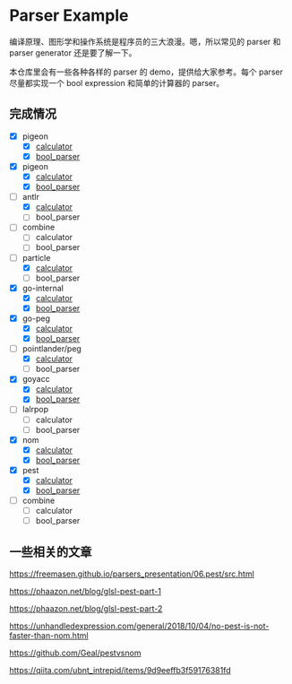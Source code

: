 # Parser Example

编译原理、图形学和操作系统是程序员的三大浪漫。嗯，所以常见的 parser 和 parser generator 还是要了解一下。

本仓库里会有一些各种各样的 parser 的 demo，提供给大家参考。每个 parser 尽量都实现一个 bool expression 和简单的计算器的 parser。

## 完成情况

- [x] pigeon
  - [x] [calculator](pigeon/calculator)
  - [x] [bool_parser](pigeon/bool_parser)
- [x] pigeon
  - [x] [calculator](pigeon/calculator)
  - [x] [bool_parser](pigeon/bool_parser)
- [ ] antlr
  - [x] [calculator](antlr/calculator)
  - [ ] bool_parser
- [ ] combine
  - [ ] calculator
  - [ ] bool_parser
- [ ] particle
  - [x] [calculator](particle/calculator)
  - [ ] bool_parser
- [x] go-internal
  - [x] [calculator](go-internal/calculator)
  - [x] [bool_parser](go-internal/bool_parser)
- [x] go-peg
  - [x] [calculator](go-peg/calculator)
  - [x] [bool_parser](go-peg/bool_parser)
- [ ] pointlander/peg
  - [x] [calculator](peg/calculator)
  - [ ] bool_parser
- [x] goyacc
  - [x] [calculator](goyacc/calculator)
  - [x] [bool_parser](goyacc/bool_parser)
- [ ] lalrpop
  - [ ] calculator
  - [ ] bool_parser
- [x] nom
  - [x] [calculator](nom/calculator)
  - [x] [bool_parser](nom/bool_expr_left_assoc)
- [x] pest
  - [x] [calculator](pest/calculator)
  - [x] [bool_parser](pest/bool_parser)
- [ ] combine
  - [ ] calculator
  - [ ] bool_parser

## 一些相关的文章

https://freemasen.github.io/parsers_presentation/06.pest/src.html

https://phaazon.net/blog/glsl-pest-part-1

https://phaazon.net/blog/glsl-pest-part-2

https://unhandledexpression.com/general/2018/10/04/no-pest-is-not-faster-than-nom.html

https://github.com/Geal/pestvsnom

https://qiita.com/ubnt_intrepid/items/9d9eeffb3f59176381fd


